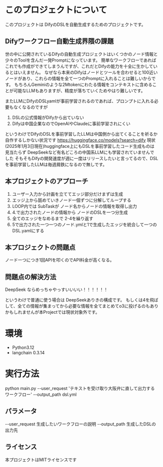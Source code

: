 
# このプロジェクトについて
このプロジェクトは DifyのDSLを自動生成するためのプロジェクトです。

## Difyワークフロー自動生成界隈の課題
世の中に公開されているDifyの自動生成プロジェクトはいくつかのノード情報と少々のToolを含んだ一発Promptになっています。
簡単なワークフローであればこれでも作成ができてしまうんですが、これだとDifyの能力を十全に生かしているとはいえません。
なぜなら本来のDifyはノードとツールを合わせると100近いノードがあり、これらの情報を全て一つのPromptに入れることは難しいからです。
もちろんGeminiのような2Mtokenにわたる情報をコンテキストに含めることが可能なLLMもありますが、精度が落ちていくためやはり難しいです。

またLLMにDifyのDSLyamlが事前学習されるのであれば、プロンプトに入れる必要もなくなるのですが

1. DSLの公式情報がDifyから出ていない
2. Difyは中国企業なのでOpenAIやClaudeに事前学習されにくい

というわけでDifyのDSLを事前学習したLLMは中国側から出てくることを祈るか自作するしかない状況です
https://huggingface.co/models?search=dify
現状(2025年1月3日現在)huggingface上にもDSLを事前学習したコード生成ものは見当たらず
DeepSeekなど有名どころの中国系LLMにも学習されていませんでした
そもそもDifyの開発速度が週に一度はリリースしたいと言ってるので、DSLを事前学習したLLMは毎週屑鉄になるので無しです。

## 本プロジェクトのアプローチ

1. ユーザー入力から計画を立ててエッジ部分だけまずは生成
2. エッジ上から舐めていきノード一個ずつに分解してループする
3. LOOP内では SubTaskが ノード名からノードの情報を取得し出力
4. 4.で出力されたノードの情報から ノードのDSLを一つ分生成
5. 全てのエッジをなめるまで 2-4を繰り返す
6. 5で出力された一つ一つのノード.ymlと1で生成したエッジを統合して一つのDSL.yamlにする

## 本プロジェクトの問題点
ノード一つにつき1回APIを叩くのでAPI料金が高くなる。

## 問題点の解決方法
DeepSeek ならめっちゃやっすいいいい！！！！！！


というわけで普通に使う場合は DeepSeekありきの構成です。
もしくは4を飛ばして、全ての情報が集まってから必要な情報を全てまとめてo3に投げるのもありかもしれませんが本Projectでは現状対象外です。

# 環境
- Python3.12
- langchain 0.3.14

# 実行方法

python main.py --user_request 'テキストを受け取り大阪弁に直して出力するワークフロー' --output_path dsl.yml

## パラメータ
--user_request 生成したいワークフローの説明
--output_path 生成したDSLの出力先


## ライセンス
本プロジェクトはMITライセンスです
